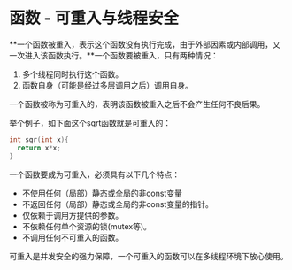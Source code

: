 # 函数 - 可重入与线程安全

**一个函数被重入，表示这个函数没有执行完成，由于外部因素或内部调用，又一次进入该函数执行。**一个函数要被重入，只有两种情况：

1. 多个线程同时执行这个函数。
2. 函数自身（可能是经过多层调用之后）调用自身。

一个函数被称为可重入的，表明该函数被重入之后不会产生任何不良后果。

举个例子，如下面这个sqrt函数就是可重入的：

```cpp
int sqr(int x){
  return x*x;
}
```

一个函数要成为可重入，必须具有以下几个特点：

* 不使用任何（局部）静态或全局的非const变量
* 不返回任何（局部）静态或全局的非const变量的指针。
* 仅依赖于调用方提供的参数。
* 不依赖任何单个资源的锁(mutex等)。
* 不调用任何不可重入的函数。

可重入是并发安全的强力保障，一个可重入的函数可以在多线程环境下放心使用。